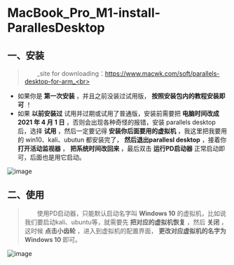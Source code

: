 # MacBook_Pro_M1-install-ParallesDesktop  
## 一、安装
> &emsp;&emsp;_site for downloading：https://www.macwk.com/soft/parallels-desktop-for-arm_<br>
* 如果你是  **第一次安装**  ，并且之前没装过试用版，  **按照安装包内的教程安装即可**  ！<br>
* 如果  **以前安装过**  试用并过期或试用了普通版，安装前需要把  **电脑时间改成 2021 年 4 月 1 日**  ，否则会出现各种奇怪的报错，安装 parallels desktop 后，选择  **试用**  ，然后一定要记得  **安装你后面要用的虚拟机**  ，我这里把我要用的 win10、kali、ubutun 都安装完了，  **然后退出parallesl desktop**  ，接着你  **打开活动监视器**  ，  **把系统时间改回来**  ，最后双击  **运行PD启动器**  正常启动即可，后面也是用它启动。<br>

![image](https://user-images.githubusercontent.com/53027649/124070245-177a1080-da70-11eb-9c85-033fe7a5fcaf.png)

## 二、使用
> &emsp;&emsp;使用PD启动器，只能默认启动名字叫  **Windows 10**  的虚拟机，比如说我们要启动kali、ubuntu等，就需要先  **把对应的虚拟机恢复**  ，然后  **关闭**  ，这时候  **点击小齿轮**  ，进入到虚拟机的配置界面，  **更改对应虚拟机的名字为Windows 10**  即可。<br>

![image](https://user-images.githubusercontent.com/53027649/124069917-9884d800-da6f-11eb-8309-aab64be8f8f3.png)
